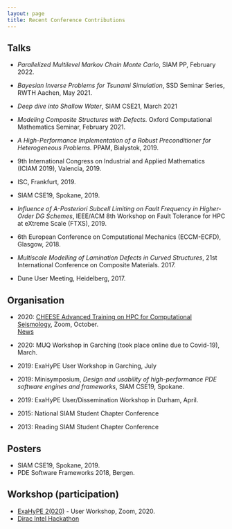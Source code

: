 ```yaml
---
layout: page
title: Recent Conference Contributions
---
```


## Talks

- <em>Parallelized Multilevel Markov Chain Monte Carlo</em>, SIAM PP, February 2022.

- <em>Bayesian Inverse Problems for Tsunami Simulation</em>, SSD Seminar Series, RWTH Aachen, May 2021.

- <em>Deep dive into Shallow Water</em>, SIAM CSE21, March 2021

- <em>Modeling Composite Structures with Defects.</em> Oxford Computational Mathematics Seminar, February 2021.

- <em>A High-Performance Implementation of a Robust Preconditioner for Heterogeneous Problems.</em> PPAM, Bialystok, 2019.

- 9th International Congress on Industrial and Applied Mathematics (ICIAM 2019), Valencia, 2019.

- ISC, Frankfurt, 2019.

- SIAM CSE19, Spokane, 2019.

- <em>Influence of A-Posteriori Subcell Limiting on Fault Frequency in Higher-Order DG Schemes</em>,  IEEE/ACM 8th Workshop on Fault Tolerance for HPC at eXtreme Scale (FTXS), 2019.

-  6th European Conference on Computational Mechanics (ECCM-ECFD), Glasgow, 2018.

- <em>Multiscale Modelling of Lamination Defects in Curved Structures</em>, 21st International Conference on Composite Materials. 2017.

- Dune  User Meeting, Heidelberg, 2017.

## Organisation
- 2020: [CHEESE Advanced Training on HPC for Computational Seismology](https://cheese-coe.eu/events/patc-cheese-advanced-training-hpc-computational-seismology), Zoom, October.<br>
  [News](https://cheese-coe.eu/media/news/participants-all-over-world-join-cheeses-computational-seismology-course)

- 2020: MUQ Workshop in Garching (took place online due to Covid-19), March.

- 2019: ExaHyPE User Workshop in Garching, July

- 2019: Minisymposium, <em>Design and usability of high-performance PDE software engines and frameworks</em>, SIAM CSE19, Spokane.

- 2019: ExaHyPE User/Dissemination Workshop in Durham, April.

- 2015:  National SIAM Student Chapter Conference

- 2013: Reading SIAM Student Chapter Conference

## Posters

- SIAM CSE19, Spokane, 2019.
- PDE Software Frameworks 2018, Bergen.

## Workshop (participation)

- [ExaHyPE 2(020)](http://www.peano-framework.org/index.php/workshops/exahype-2020-user-workshop/) - User Workshop, Zoom, 2020.
- [Dirac Intel Hackathon](https://dirac.ac.uk/dirac-day-registration-2/)



